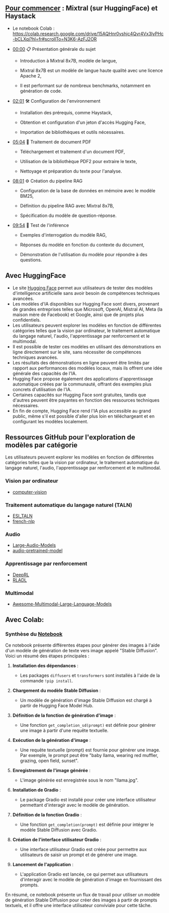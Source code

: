 ## [Pour commencer](https://colab.research.google.com/?hl=fr) : Mixtral (sur HuggingFace) et Haystack
- Le notebook Colab : https://colab.research.google.com/drive/15AQHnr0yshjc4Qvr4Vx3lyPHc-bCLXqj?hl=fr#scrollTo=N3K6-AzFJ2OR
- [00:00](https://www.youtube.com/watch?v=_CBBz2lCR5U&t=0s) 📋 Présentation générale du sujet

  - Introduction à Mixtral 8x7B, modèle de langue,

  - Mixtral 8x7B est un modèle de langue haute qualité avec une licence Apache 2,

  - Il est performant sur de nombreux benchmarks, notamment en génération de code.

- [02:01](https://www.youtube.com/watch?v=_CBBz2lCR5U&t=121s) 🛠️ Configuration de l'environnement

  - Installation des prérequis, comme Haystack,

  - Obtention et configuration d'un jeton d'accès Hugging Face,

  - Importation de bibliothèques et outils nécessaires.

- [05:04](https://www.youtube.com/watch?v=_CBBz2lCR5U&t=304s) 📄 Traitement de document PDF

  - Téléchargement et traitement d'un document PDF,

  - Utilisation de la bibliothèque PDF2 pour extraire le texte,

  - Nettoyage et préparation du texte pour l'analyse.

- [08:01](https://www.youtube.com/watch?v=_CBBz2lCR5U&t=481s) ⚙️ Création du pipeline RAG

  - Configuration de la base de données en mémoire avec le modèle BM25,

  - Définition du pipeline RAG avec Mixtral 8x7B,

  - Spécification du modèle de question-réponse.

- [09:54](https://www.youtube.com/watch?v=_CBBz2lCR5U&t=594s) 🧐 Test de l'inférence

  - Exemples d'interrogation du modèle RAG,

  - Réponses du modèle en fonction du contexte du document,

  - Démonstration de l'utilisation du modèle pour répondre à des questions.

## Avec HuggingFace
- Le site [Hugging Face](https://huggingface.co/models) permet aux utilisateurs de tester des modèles d'intelligence artificielle sans avoir besoin de compétences techniques avancées.
- Les modèles d'IA disponibles sur Hugging Face sont divers, provenant de grandes entreprises telles que Microsoft, OpenAI, Mistral AI, Meta (la maison mère de Facebook) et Google, ainsi que de projets plus confidentiels.
- Les utilisateurs peuvent explorer les modèles en fonction de différentes catégories telles que la vision par ordinateur, le traitement automatique du langage naturel, l'audio, l'apprentissage par renforcement et le multimodal.
- Il est possible de tester ces modèles en utilisant des démonstrations en ligne directement sur le site, sans nécessiter de compétences techniques avancées.
- Les résultats des démonstrations en ligne peuvent être limités par rapport aux performances des modèles locaux, mais ils offrent une idée générale des capacités de l'IA.
- Hugging Face propose également des applications d'apprentissage automatique créées par la communauté, offrant des exemples plus concrets d'utilisation de l'IA.
- Certaines capacités sur Hugging Face sont gratuites, tandis que d'autres peuvent être payantes en fonction des ressources techniques nécessaires.
- En fin de compte, Hugging Face rend l'IA plus accessible au grand public, même s'il est possible d'aller plus loin en téléchargeant et en configurant les modèles localement.


## Ressources GitHub pour l'exploration de modèles par catégorie

Les utilisateurs peuvent explorer les modèles en fonction de différentes catégories telles que la vision par ordinateur, le traitement automatique du langage naturel, l'audio, l'apprentissage par renforcement et le multimodal.

### Vision par ordinateur
- [computer-vision](https://github.com/topics/computer-vision)

### Traitement automatique du langage naturel (TALN)
- [ESI_TALN](https://github.com/projeduc/ESI_TALN)
- [french-nlp](https://github.com/topics/french-nlp?l=python&o=asc&s=updated)

### Audio
- [Large-Audio-Models](https://github.com/liusongxiang/Large-Audio-Models)
- [audio-pretrained-model](https://github.com/balavenkatesh3322/audio-pretrained-model)

### Apprentissage par renforcement
- [DeepRL](https://github.com/vintel38/DeepRL)
- [RLADL](https://github.com/ATidiane/RLADL)

### Multimodal
- [Awesome-Multimodal-Large-Language-Models](https://github.com/BradyFU/Awesome-Multimodal-Large-Language-Models)

## Avec Colab:


### Synthèse du [Notebook](https://colab.research.google.com/drive/1tbNU3sT375kwDPm6jEpwp9KiORmsGcrU#scrollTo=Byov1aYybtaS)

Ce notebook présente différentes étapes pour générer des images à l'aide d'un modèle de génération de texte vers image appelé "Stable Diffusion". Voici un résumé des étapes principales :

1. **Installation des dépendances** :
   - Les packages `diffusers` et `transformers` sont installés à l'aide de la commande `!pip install`.

2. **Chargement du modèle Stable Diffusion** :
   - Un modèle de génération d'image Stable Diffusion est chargé à partir de Hugging Face Model Hub.

3. **Définition de la fonction de génération d'image** :
   - Une fonction `get_completion_sd(prompt)` est définie pour générer une image à partir d'une requête textuelle.

4. **Exécution de la génération d'image** :
   - Une requête textuelle (prompt) est fournie pour générer une image. Par exemple, le prompt peut être "baby llama, wearing red muffler, grazing, open field, sunset".

5. **Enregistrement de l'image générée** :
   - L'image générée est enregistrée sous le nom "llama.jpg".

6. **Installation de Gradio** :
   - Le package Gradio est installé pour créer une interface utilisateur permettant d'interagir avec le modèle de génération.

7. **Définition de la fonction Gradio** :
   - Une fonction `get_completion(prompt)` est définie pour intégrer le modèle Stable Diffusion avec Gradio.

8. **Création de l'interface utilisateur Gradio** :
   - Une interface utilisateur Gradio est créée pour permettre aux utilisateurs de saisir un prompt et de générer une image.

9. **Lancement de l'application** :
   - L'application Gradio est lancée, ce qui permet aux utilisateurs d'interagir avec le modèle de génération d'image en fournissant des prompts.

En résumé, ce notebook présente un flux de travail pour utiliser un modèle de génération Stable Diffusion pour créer des images à partir de prompts textuels, et il offre une interface utilisateur conviviale pour cette tâche.

